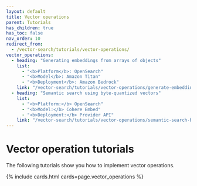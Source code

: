 ```yaml
---
layout: default
title: Vector operations
parent: Tutorials
has_children: true
has_toc: false
nav_order: 10
redirect_from:
  - /vector-search/tutorials/vector-operations/
vector_operations:
  - heading: "Generating embeddings from arrays of objects"
    list: 
      - "<b>Platform</b>: OpenSearch" 
      - "<b>Model</b>: Amazon Titan"
      - "<b>Deployment</b>: Amazon Bedrock" 
    link: "/vector-search/tutorials/vector-operations/generate-embeddings/"
  - heading: "Semantic search using byte-quantized vectors"
    list:
      - "<b>Platform:</b> OpenSearch"
      - "<b>Model:</b> Cohere Embed"  
      - "<b>Deployment:</b> Provider API"  
    link: "/vector-search/tutorials/vector-operations/semantic-search-byte-vectors/"
---
```


# Vector operation tutorials

The following tutorials show you how to implement vector operations.

{% include cards.html cards=page.vector_operations %}
